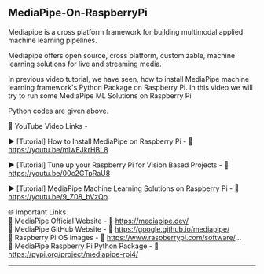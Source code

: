 ## MediaPipe-On-RaspberryPi

Mediapipe is a cross platform framework for building multimodal applied machine learning pipelines.  

Mediapipe offers open source, cross platform, customizable, machine learning solutions for live and streaming media. 

In previous video tutorial, we have seen, how to install MediaPipe machine learning framework's Python Package on Raspberry Pi. In this video we will try to run some MediaPipe ML Solutions on Raspberry Pi

Python codes are given above. 

📕 YouTube Video Links -  

▶️ [Tutorial] How to Install MediaPipe on Raspberry Pi - 🔗 https://youtu.be/mlwEJkrHBL8  

▶️ [Tutorial] Tune up your Raspberry Pi for Vision Based Projects - 🔗 https://youtu.be/00c2GTpRaU8  

▶️ [Tutorial] MediaPipe Machine Learning Solutions on Raspberry Pi - 🔗 https://youtu.be/9_Z08_bVzQo  


🌐 Important Links
</br> 
📌 MediaPipe Official Website - 🔗 https://mediapipe.dev/  
📌 MediaPipe GitHub Website - 🔗 https://google.github.io/mediapipe/  
📌 Raspberry Pi OS Images - 🔗 https://www.raspberrypi.com/software/...  
📌 MediaPipe Raspberry Pi Python Package - 🔗 https://pypi.org/project/mediapipe-rpi4/    
  

------------------------------------------------------------------------------------------  